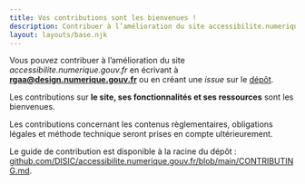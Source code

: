 ```yaml
---
title: Vos contributions sont les bienvenues !
description: Contribuer à l’amélioration du site accessibilite.numerique.gouv.fr
layout: layouts/base.njk
---
```


Vous pouvez contribuer à l’amélioration du site <em>accessibilite.numerique.gouv.fr</em> en écrivant à **rgaa@design.numerique.gouv.fr** ou en créant une <em lang="en">issue</em> sur le [dépôt](https://github.com/DISIC/accessibilite.numerique.gouv.fr/issues). 

<div class="fr-highlight fr-pt-2v fr-my-2w">
  <p>Les contributions sur <strong>le site, ses fonctionnalités et ses ressources</strong> sont les bienvenues.</p>
  <p>Les contributions concernant les contenus règlementaires, obligations légales et méthode technique seront prises en compte ultérieurement.</p>
</div>

Le guide de contribution est disponible à la racine du dépôt : [github.com/DISIC/accessibilite.numerique.gouv.fr/blob/main/CONTRIBUTING.md](https://github.com/DISIC/accessibilite.numerique.gouv.fr/blob/main/CONTRIBUTING.md).



